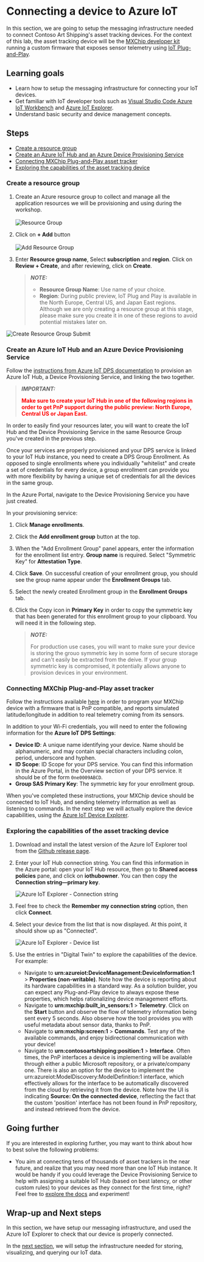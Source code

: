 # Connecting a device to Azure IoT <!-- omit in toc -->

In this section, we are going to setup the messaging infrastructure needed to connect Contoso Art Shipping's asset tracking devices. For the context of this lab, the asset tracking device will be the [MXChip developer kit](https://microsoft.github.io/azure-iot-developer-kit/) running a custom firmware that exposes sensor telemetry using [IoT Plug-and-Play](https://docs.microsoft.com/en-us/azure/iot-pnp/overview-iot-plug-and-play).

## Learning goals <!-- omit in toc -->

* Learn how to setup the messaging infrastructure for connecting your IoT devices.
* Get familiar with IoT developer tools such as [Visual Studio Code Azure IoT Workbench](https://marketplace.visualstudio.com/items?itemName=vsciot-vscode.vscode-iot-workbench) and [Azure IoT Explorer](https://github.com/Azure/azure-iot-explorer).
* Understand basic security and device management concepts.

## Steps <!-- omit in toc -->

* [Create a resource group](#create-a-resource-group)
* [Create an Azure IoT Hub and an Azure Device Provisioning Service](#create-an-azure-iot-hub-and-an-azure-device-provisioning-service)
* [Connecting MXChip Plug-and-Play asset tracker](#connecting-mxchip-plug-and-play-asset-tracker)
* [Exploring the capabilities of the asset tracking device](#exploring-the-capabilities-of-the-asset-tracking-device)

### Create a resource group

1. Create an Azure resource group to collect and manage all the application resources we will be provisioning and using during the workshop.  
\
![Resource Group](assets/01_Create_Resource_Group.png)

1. Click on **+ Add** button  
\
![Add Resource Group](assets/02_Create_Resource_Group_Create.png)

1. Enter **Resource group name**,  Select **subscription** and **region**. Click on **Review + Create**, and after reviewing, click on **Create**.

    > **_NOTE:_**  
    >
    > * **Resource Group Name**: Use name of your choice.  
    > * **Region**: During public preview, IoT Plug and Play is available in the North Europe, Central US, and Japan East regions. Although we are only creating a resource group at this stage, please make sure you create it in one of these regions to avoid potential mistakes later on.

![Create Resource Group Submit](assets/03_Create_Resource_Group_Submit.png)

### Create an Azure IoT Hub and an Azure Device Provisioning Service

Follow the [instructions from Azure IoT DPS documentation](https://docs.microsoft.com/azure/iot-dps/quick-setup-auto-provision#create-a-new-instance-for-the-iot-hub-device-provisioning-service) to provision an Azure IoT Hub, a Device Provisioning Service, and linking the two together.

> **_IMPORTANT:_**  
>
>  <span style="color:red">**Make sure to create your IoT Hub in one of the following regions in order to get PnP support during the public preview: North Europe, Central US or Japan East.**</span>

In order to easily find your resources later, you will want to create the IoT Hub and the Device Provisioning Service in the same Resource Group you've created in the previous step.

Once your services are properly provisioned and your DPS service is linked to your IoT Hub instance, you need to create a DPS Group Enrollment. As opposed to single enrollments where you individually "whitelist" and create a set of credentials for every device, a group enrollment can provide you with more flexibility by having a unique set of credentials for all the devices in the same group.

In the Azure Portal, navigate to the Device Provisioning Service you have just created.

In your provisioning service:

1. Click **Manage enrollments**.
2. Click the **Add enrollment group** button at the top.
3. When the "Add Enrollment Group" panel appears, enter the information for the enrollment list entry. **Group name** is required. Select "Symmetric Key" for **Attestation Type**.
4. Click **Save**. On successful creation of your enrollment group, you should see the group name appear under the **Enrollment Groups** tab.
5. Select the newly created Enrollment group in the **Enrollment Groups** tab.
6. Click the Copy icon in **Primary Key** in order to copy the symmetric key that has been generated for this enrollment group to your clipboard. You will need it in the following step.

    > **_NOTE:_**  
    >
    > For production use cases, you will want to make sure your device is storing the grouo symmetric key in some form of secure storage and can't easily be extracted from the deive. If your group symmetric key is compromised, it potentially allows anyone to provision devices in your environment.

### Connecting MXChip Plug-and-Play asset tracker

Follow the instructions available [here](https://github.com/kartben/mxchip_pnp_asset_tracker) in order to program your MXChip device with a firmware that is PnP compatible, and reports simulated latitude/longitude in addition to real telemetry coming from its sensors.

In addition to your Wi-Fi credentials, you will need to enter the following information for the **Azure IoT DPS Settings**:

* **Device ID**: A unique name identifying your device. Name should be alphanumeric, and may contain special characters including colon, period, underscore and hyphen.
* **ID Scope**: ID Scope for your DPS service. You can find this information in the Azure Portal, in the Overview section of your DPS service. It should be of the form `0ne0009ABCD`.
* **Group SAS Primary Key**: The symmetric key for your enrollment group.

When you've completed these instructions, your MXChip device should be connected to IoT Hub, and sending telemetry information as well as listening to commands. In the next step we will actually explore the device capabilities, using the [Azure IoT Device Explorer](https://github.com/Azure/azure-iot-explorer).

### Exploring the capabilities of the asset tracking device

1. Download and install the latest version of the Azure IoT Explorer tool from the [Github release page](https://github.com/Azure/azure-iot-explorer/releases/latest).

2. Enter your IoT Hub connection string. You can find this information in the Azure portal: open your IoT Hub resource, then go to **Shared access policies** pane, and click on **iothubowner**. You can then copy the **Connection string—primary key**.
  
    ![Azure IoT Explorer - Connection string](assets/iot-hub-explorer-connection-string.png)

3. Feel free to check the **Remember my connection string** option, then click **Connect**.

4. Select your device from the list that is now displayed. At this point, it should show up as "Connected".

    ![Azure IoT Explorer - Device list](assets/explorer-device-list.png)

5. Use the entries in "Digital Twin" to explore the capabilities of the device. For example:

    * Navigate to **urn:azureiot:DeviceManagement:DeviceInformation:1** > **Properties (non-writable)**. Note how the device is reporting about its hardware capabilities in a standard way. As a solution builder, you can expect any Plug-and-Play device to always expose these properties, which helps rationalizing device management efforts.
    * Navigate to **urn:mxchip:built_in_sensors:1** > **Telemetry**. Click on the **Start** button and observe the flow of telemetry information being sent every 5 seconds. Also observe how the tool provides you with useful metadata about sensor data, thanks to PnP.
    * Navigate to **urn:mxchip:screen:1** > **Commands**. Test any of the available commands, and enjoy  bidirectional communication with your device!
    * Navigate to **urn:contosoartshipping:position:1** > **Interface**. Often times, the PnP interfaces a device is implementing will be available through either a public Microsoft repository, or a private/company one. There is also an option for the device to implement the urn:azureiot:ModelDiscovery:ModelDefinition:1 interface, which effectively allows for the interface to be automatically discovered from the cloud by retrieving it from the device. Note how the UI is indicating **Source: On the connected device**, reflecting the fact that the custom 'position' interface has not been found in PnP repository, and instead retrieved from the device.

## Going further <!-- omit in toc -->

If you are interested in exploring further, you may want to think about how to best solve the following problems:

* You aim at connecting tens of thousands of asset trackers in the near future, and realize that you may need more than one IoT Hub instance. It would be handy if you could leverage the Device Provisioning Service to help with assigning a suitable IoT Hub (based on best latency, or other custom rules) to your devices as they connect for the first time, right? Feel free to [explore the docs](https://docs.microsoft.com/en-us/azure/iot-dps/tutorial-set-up-cloud#set-the-allocation-policy-on-the-device-provisioning-service) and experiment!

## Wrap-up and Next steps <!-- omit in toc -->

In this section, we have setup our messaging infrastructure, and used the Azure IoT Explorer to check that our device is properly connected.

In the [next section](../step-step-002-setting-up-data-pipeline), we will setup the infrastructure needed for storing, visualizing, and querying our IoT data.
